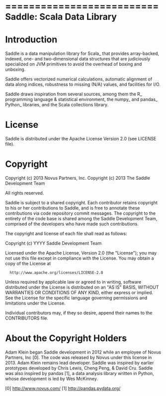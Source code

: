 ==========================
Saddle: Scala Data Library
==========================

Introduction
============

Saddle is a data manipulation library for Scala_ that provides array-backed,
indexed, one- and two-dimensional data structures that are judiciously
specialized on JVM primitives to avoid the overhead of boxing and unboxing.

Saddle offers vectorized numerical calculations, automatic alignment of data
along indices, robustness to missing (N/A) values, and facilities for I/O.

Saddle draws inspiration from several sources, among them the R_ programming
language & statistical environment, the numpy_ and pandas_ Python_ libraries,
and the Scala collections library.

License
=======

Saddle is distributed under the Apache License Version 2.0 (see LICENSE file).

Copyright
=========

Copyright (c) 2013 Novus Partners, Inc.
Copyright (c) 2013 The Saddle Development Team

All rights reserved.

Saddle is subject to a shared copyright. Each contributor retains copyright to
his or her contributions to Saddle, and is free to annotate these contributions
via code repository commit messages. The copyright to the entirety of the code
base is shared among the Saddle Development Team, comprised of the developers
who have made such contributions.

The copyright and license of each file shall read as follows:


  Copyright (c) YYYY Saddle Development Team

  Licensed under the Apache License, Version 2.0 (the "License");
  you may not use this file except in compliance with the License.
  You may obtain a copy of the License at

      http://www.apache.org/licenses/LICENSE-2.0

  Unless required by applicable law or agreed to in writing, software
  distributed under the License is distributed on an "AS IS" BASIS,
  WITHOUT WARRANTIES OR CONDITIONS OF ANY KIND, either express or implied.
  See the License for the specific language governing permissions and
  limitations under the License.


Individual contributors may, if they so desire, append their names to
the CONTRIBUTORS file.

About the Copyright Holders
===========================

Adam Klein began Saddle development in 2012 while an employee of Novus
Partners, Inc [0]. The code was released by Novus under this license in
2013. Adam Klein remains lead developer. Saddle was inspired by earlier
prototypes developed by Chris Lewis, Cheng Peng, & David Cru. Saddle was
also inspired by pandas [1], a data analysis library written in Python,
whose development is led by Wes McKinney.

[0] http://www.novus.com/
[1] http://pandas.pydata.org/

